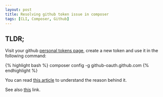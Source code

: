 ```yaml
---
layout: post
title: Resolving github token issue in composer
tags: [CLI, Composer, Github]
---
```


## TLDR;

Visit your github [personal tokens page](https://github.com/settings/tokens),
create a new token and use it in the following command:

{% highlight bash %}
composer config -g github-oauth.github.com <oauthtoken>
{% endhighlight %}

You can read [this article](https://getcomposer.org/doc/articles/troubleshooting.md#api-rate-limit-and-oauth-tokens)
to understand the reason behind it.

See also [this](https://github.com/blog/1509-personal-api-tokens) link.

